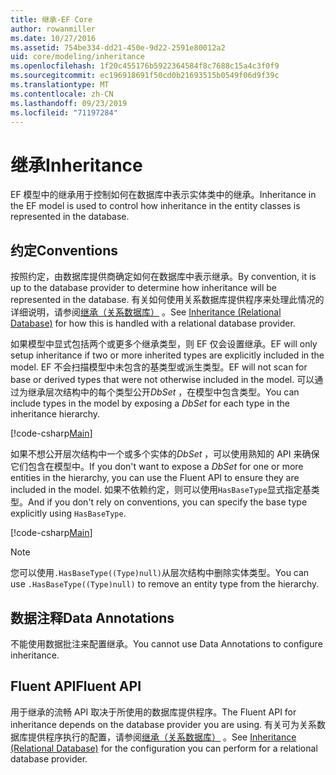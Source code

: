 ```yaml
---
title: 继承-EF Core
author: rowanmiller
ms.date: 10/27/2016
ms.assetid: 754be334-dd21-450e-9d22-2591e80012a2
uid: core/modeling/inheritance
ms.openlocfilehash: 1f20c455176b5922364584f8c7688c15a4c3f0f9
ms.sourcegitcommit: ec196918691f50cd0b21693515b0549f06d9f39c
ms.translationtype: MT
ms.contentlocale: zh-CN
ms.lasthandoff: 09/23/2019
ms.locfileid: "71197284"
---
```

# <a name="inheritance"></a><span data-ttu-id="5a197-102">继承</span><span class="sxs-lookup"><span data-stu-id="5a197-102">Inheritance</span></span>

<span data-ttu-id="5a197-103">EF 模型中的继承用于控制如何在数据库中表示实体类中的继承。</span><span class="sxs-lookup"><span data-stu-id="5a197-103">Inheritance in the EF model is used to control how inheritance in the entity classes is represented in the database.</span></span>

## <a name="conventions"></a><span data-ttu-id="5a197-104">约定</span><span class="sxs-lookup"><span data-stu-id="5a197-104">Conventions</span></span>

<span data-ttu-id="5a197-105">按照约定，由数据库提供商确定如何在数据库中表示继承。</span><span class="sxs-lookup"><span data-stu-id="5a197-105">By convention, it is up to the database provider to determine how inheritance will be represented in the database.</span></span> <span data-ttu-id="5a197-106">有关如何使用关系数据库提供程序来处理此情况的详细说明，请参阅[继承（关系数据库）](relational/inheritance.md) 。</span><span class="sxs-lookup"><span data-stu-id="5a197-106">See [Inheritance (Relational Database)](relational/inheritance.md) for how this is handled with a relational database provider.</span></span>

<span data-ttu-id="5a197-107">如果模型中显式包括两个或更多个继承类型，则 EF 仅会设置继承。</span><span class="sxs-lookup"><span data-stu-id="5a197-107">EF will only setup inheritance if two or more inherited types are explicitly included in the model.</span></span> <span data-ttu-id="5a197-108">EF 不会扫描模型中未包含的基类型或派生类型。</span><span class="sxs-lookup"><span data-stu-id="5a197-108">EF will not scan for base or derived types that were not otherwise included in the model.</span></span> <span data-ttu-id="5a197-109">可以通过为继承层次结构中的每个类型公开*DbSet<TEntity>*  ，在模型中包含类型。</span><span class="sxs-lookup"><span data-stu-id="5a197-109">You can include types in the model by exposing a *DbSet<TEntity>* for each type in the inheritance hierarchy.</span></span>

[!code-csharp[Main](../../../samples/core/Modeling/Conventions/InheritanceDbSets.cs?highlight=3-4&name=Model)]

<span data-ttu-id="5a197-110">如果不想公开层次结构中一个或多个实体的*DbSet<TEntity>*  ，可以使用熟知的 API 来确保它们包含在模型中。</span><span class="sxs-lookup"><span data-stu-id="5a197-110">If you don't want to expose a *DbSet<TEntity>* for one or more entities in the hierarchy, you can use the Fluent API to ensure they are included in the model.</span></span>
<span data-ttu-id="5a197-111">如果不依赖约定，则可以使用`HasBaseType`显式指定基类型。</span><span class="sxs-lookup"><span data-stu-id="5a197-111">And if you don't rely on conventions, you can specify the base type explicitly using `HasBaseType`.</span></span>

[!code-csharp[Main](../../../samples/core/Modeling/Conventions/InheritanceModelBuilder.cs?highlight=7&name=Context)]

> [!NOTE]
> <span data-ttu-id="5a197-112">您可以使用`.HasBaseType((Type)null)`从层次结构中删除实体类型。</span><span class="sxs-lookup"><span data-stu-id="5a197-112">You can use `.HasBaseType((Type)null)` to remove an entity type from the hierarchy.</span></span>

## <a name="data-annotations"></a><span data-ttu-id="5a197-113">数据注释</span><span class="sxs-lookup"><span data-stu-id="5a197-113">Data Annotations</span></span>

<span data-ttu-id="5a197-114">不能使用数据批注来配置继承。</span><span class="sxs-lookup"><span data-stu-id="5a197-114">You cannot use Data Annotations to configure inheritance.</span></span>

## <a name="fluent-api"></a><span data-ttu-id="5a197-115">Fluent API</span><span class="sxs-lookup"><span data-stu-id="5a197-115">Fluent API</span></span>

<span data-ttu-id="5a197-116">用于继承的流畅 API 取决于所使用的数据库提供程序。</span><span class="sxs-lookup"><span data-stu-id="5a197-116">The Fluent API for inheritance depends on the database provider you are using.</span></span> <span data-ttu-id="5a197-117">有关可为关系数据库提供程序执行的配置，请参阅[继承（关系数据库）](relational/inheritance.md) 。</span><span class="sxs-lookup"><span data-stu-id="5a197-117">See [Inheritance (Relational Database)](relational/inheritance.md) for the configuration you can perform for a relational database provider.</span></span>
